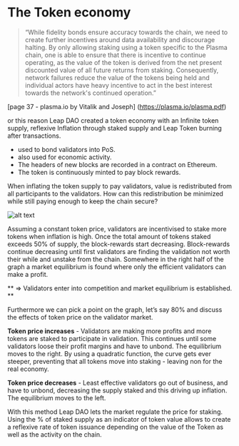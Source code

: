 # The Token economy

>“While fidelity bonds ensure accuracy towards the chain, we need 
>to create further incentives around data availability and 
>discourage halting. By only allowing staking using a token 
>specific to the Plasma chain, one is able to ensure that there 
>is incentive to continue operating, as the value of the token is 
>derived from the net present discounted value of all future 
>returns from staking. Consequently, network failures reduce the 
>value of the tokens being held and individual actors have heavy 
>incentive to act in the best interest towards the network's continued operation.”

[page 37 - plasma.io by Vitalik and Joseph] (https://plasma.io/plasma.pdf)

or this reason Leap DAO created a token economy with an Infinite token supply, reflexive Inflation through staked supply and Leap Token burning after transactions.
	
* used to bond validators into PoS.
* also used for economic activity.
* The headers of new blocks are recorded in a contract on Ethereum.
* The token is continuously minted to pay block rewards.

When inflating the token supply to pay validators, value is redistributed from all participants to the validators. How can this redistribution be minimized while still paying enough to keep the chain secure?

![alt text](https://raw.githubusercontent.com/leapdao/leapdao-docs/3ff8735ecc4c971d84d3ed5a6933231d93578196/img/val-img2.jpg "Logo Title Text 1")

Assuming a constant token price, validators are incentivised to stake more tokens when inflation is high. Once the total amount of tokens staked exceeds 50% of supply, the block-rewards start decreasing. Block-rewards continue decreasing until first validators are finding the validation not worth their while and unstake from the chain. Somewhere in the right half of the graph a market equilibrium is found where only the efficient validators can make a profit.

** => Validators enter into competition and market equilibrium is established. **

Furthermore we can pick a point on the graph, let’s say 80% and discuss the effects of token price on the validator market.

**Token price increases** - Validators are making more profits and more tokens are staked to participate in validation. This continues until some validators loose their profit margins and have to unbond. The equilibrium moves to the right. By using a quadratic function, the curve gets ever steeper, preventing that all tokens move into staking - leaving non for the real economy.

**Token price decreases** - Least effective validators go out of business, and have to unbond, decreasing the supply staked and this driving up inflation. The equilibrium moves to the left.

With this method Leap DAO lets the market regulate the price for staking. Using the % of staked supply as an indicator of token value allows to create a reflexive rate of token issuance depending on the value of the Token as well as the activity on the chain.